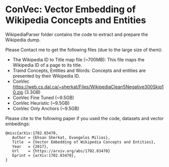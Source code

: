 # ConVec: Vector Embedding of Wikipedia Concepts and Entities

WikipediaParser folder contains the code to extract and prepare the Wikipedia dump.

Please Contact me to get the following files (due to the large size of them): 
- The Wikipedia ID to Title map file (~700MB): This file maps the Wikipedia ID of a page to its title.
- Traind Concepts, Entities and Words: Concepts and entities are presented by their Wikipedia ID.
 - ConVec https://web.cs.dal.ca/~sherkat/Files/WikipediaClean5Negative300Skip10.zip (3.3GB) 
 - ConVec Fine Tuned (~9.5GB)
 - ConVec Heuristic (~9.5GB)
 - ConVec Only Anchors (~9.5GB)

Please cite to the following paper if you used the code, datasets and vector embedings:
```
@misc{arXiv:1702.03470,
   Author = {Ehsan Sherkat, Evangelos Milios},
   Title  = {Vector Embedding of Wikipedia Concepts and Entities},
   Year   = {2017},
   Url    = {https://arxiv.org/abs/1702.03470}
   Eprint = {arXiv:1702.03470},
}
```
